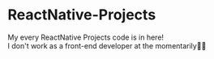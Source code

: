 # ReactNative-Projects
My every ReactNative Projects code is in here!<br />
I don't work as a front-end developer at the momentarily🙅🏻

